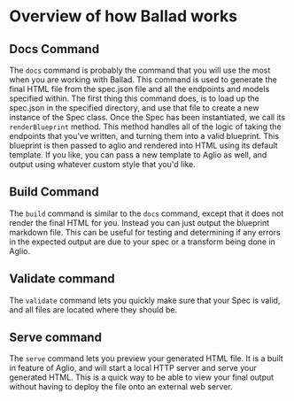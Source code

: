 # Overview of how Ballad works

## Docs Command
The `docs` command is probably the command that you will use the most when you 
are working with Ballad. This command is used to generate the final HTML file
from the spec.json file and all the endpoints and models specified within.
The first thing this command does, is to load up the spec.json in the specified
directory, and use that file to create a new instance of the Spec class.
Once the Spec has been instantiated, we call its `renderBlueprint` method.
This method handles all of the logic of taking the endpoints that you've written, 
and turning them into a valid blueprint. This blueprint is then passed to aglio 
and rendered into HTML using its default template. If you like, you can pass a 
new template to Aglio as well, and output using whatever custom style that you'd
like. 

## Build Command
The `build` command is similar to the `docs` command, except that it does not
render the final HTML for you. Instead you can just output the blueprint 
markdown file. This can be useful for testing and determining if any errors in 
the expected output are due to your spec or a transform being done in Aglio.

## Validate command
The `validate` command lets you quickly make sure that your Spec is valid, and 
all files are located where they should be. 

## Serve command
The `serve` command lets you preview your generated HTML file. It is a built in 
feature of Aglio, and will start a local HTTP server and serve your generated 
HTML. This is a quick way to be able to view your final output without having to
deploy the file onto an external web server.
